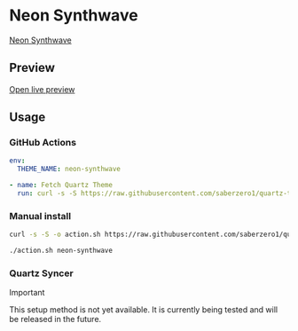 # Neon Synthwave

[Neon Synthwave](https://github.com/grjsmith)

## Preview

[Open live preview](https://quartz-themes.github.io/neon-synthwave/)

## Usage

### GitHub Actions

```yaml
env:
  THEME_NAME: neon-synthwave
```

```yaml
- name: Fetch Quartz Theme
  run: curl -s -S https://raw.githubusercontent.com/saberzero1/quartz-themes/master/action.sh | bash -s -- $THEME_NAME
```

### Manual install

```bash
curl -s -S -o action.sh https://raw.githubusercontent.com/saberzero1/quartz-themes/master/action.sh

./action.sh neon-synthwave
```

### Quartz Syncer

> [!IMPORTANT]
> This setup method is not yet available. It is currently being tested and will be released in the future.

